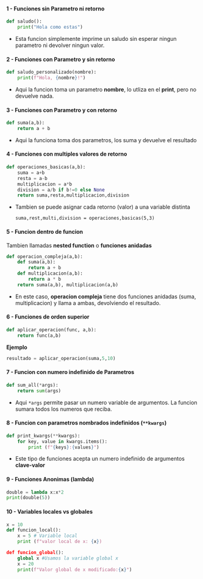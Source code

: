 #### 1 - Funciones sin Parametro ni retorno

```Python
def saludo():
	print("Hola como estas")
```
- Esta funcion simplemente imprime un saludo sin esperar ningun parametro ni devolver ningun valor.

#### 2 - Funciones con Parametro y sin retorno

```Python
def saludo_personalizado(nombre):
	print(f"Hola, {nombre}!")
```
- Aqui la funcion toma un parametro **nombre**, lo utliza en el **print**, pero no devuelve nada.

#### 3 - Funciones con Parametro y con retorno

```Python
def suma(a,b):
	return a + b
```
- Aqui la funciona toma dos parametros, los suma y devuelve el resultado

#### 4 - Funciones con multiples valores de retorno

```Python
def operaciones_basicas(a,b):
	suma = a+b
	resta = a-b
	multiplicacion = a*b
	division = a/b if b!=0 else None
	return suma,resta,multiplicacion,division
```
- Tambien se puede asignar cada retorno (valor) a una variable distinta

	`suma,rest,multi,division = operaciones,basicas(5,3)`

#### 5 - Funcion dentro de funcion

Tambien llamadas **nested function** o **funciones anidadas**

```Python
def operacion_compleja(a,b):
	def suma(a,b):
		return a + b
	def multiplicacion(a,b):
		return a * b
	return suma(a,b), multiplicacion(a,b)
```

- En este caso, **operacion compleja** tiene dos funciones anidadas (suma, multiplicacion) y llama a ambas, devolviendo el resultado.

#### 6 - Funciones de orden superior

```Python
def aplicar_operacion(func, a,b):
	return func(a,b)
```

**Ejemplo**

```Python
resultado = aplicar_operacion(suma,5,10)
```

#### 7 - Funcion con numero indefinido de Parametros

```Python
def sum_all(*args):
	return sum(args)
```

- Aqui `*args` permite pasar un numero variable de argumentos. La funcion sumara todos los numeros que reciba.

#### 8 - Funcion con parametros nombrados indefinidos (`**kwargs`)

```Python
def print_kwargs(**kwargs):
	for key, value in kwargs.items():
		print (f"{keys}:{values}")
```

- Este tipo de funciones acepta un numero indefinido de argumentos **clave-valor**

#### 9 - Funciones Anonimas (lambda)

```Python
double = lambda x:x*2
print(double(5)) 
```

#### 10 - Variables locales vs globales

```Python
x = 10
def funcion_local():
	x = 5 # Variable local
	print (f"valor local de x: {x})

def funcion_global():
	global x #Usamos la variable global x
	x = 20
	print(f"Valor global de x modificado:{x}")
```

